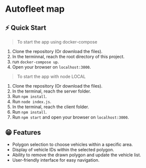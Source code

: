 # Autofleet map

## ⚡️ Quick Start

> To start the app using docker-compose

1. Clone the repository (Or download the files).
2. In the terminnal, reach the root directory of this project. 
3. run `docker-compose up`.
4. Open your browser on `localhost:3000`.

> To start the app with node LOCAL

1. Clone the repository (Or download the files).
2. In the terminal, reach the server folder.
3. Run `npm install`.
4. Run `node index.js`.
5. In the terminal, reach the client folder.
6. Run `npm install`.
7. Run `npm start` and open your browser on `localhost:3000`.

## 😁 Features
* Polygon selection to choose vehicles within a specific area.
* Display of vehicle IDs within the selected polygon.
* Ability to remove the drawn polygon and update the vehicle list.
* User-friendly interface for easy navigation.
